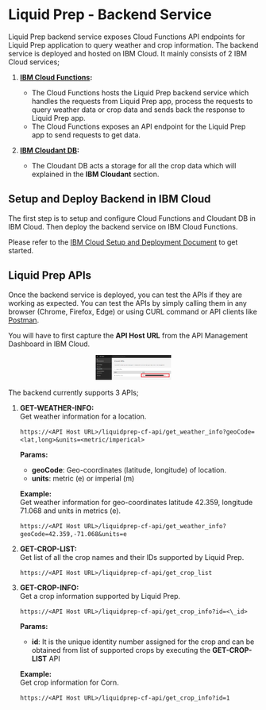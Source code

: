 # Liquid Prep - Backend Service

Liquid Prep backend service exposes Cloud Functions API endpoints for Liquid Prep application to query weather and crop information. The backend service is deployed and hosted on IBM Cloud. It mainly consists of 2 IBM Cloud services;

1. **[IBM Cloud Functions](https://cloud.ibm.com/docs/openwhisk):** <br>

   - The Cloud Functions hosts the Liquid Prep backend service which handles the requests from Liquid Prep app, process the requests to query weather data or crop data and sends back the response to Liquid Prep app.
   - The Cloud Functions exposes an API endpoint for the Liquid Prep app to send requests to get data.

2. **[IBM Cloudant DB](https://cloud.ibm.com/docs/Cloudant):** <br>
   - The Cloudant DB acts a storage for all the crop data which will explained in the **IBM Cloudant** section.

## Setup and Deploy Backend in IBM Cloud

The first step is to setup and configure Cloud Functions and Cloudant DB in IBM Cloud. Then deploy the backend service on IBM Cloud Functions.

Please refer to the [IBM Cloud Setup and Deployment Document](SETUP.md) to get started.

## Liquid Prep APIs

Once the backend service is deployed, you can test the APIs if they are working as expected. You can test the APIs by simply calling them in any browser (Chrome, Firefox, Edge) or using CURL command or API clients like [Postman](https://www.postman.com/).

You will have to first capture the **API Host URL** from the API Management Dashboard in IBM Cloud.

<p align="middle">
  <img src="images/shareAPIEndpoint.PNG" width ="30%" height="30%">
</p>

The backend currently supports 3 APIs;

1. **GET-WEATHER-INFO:** <br>
   Get weather information for a location.

   ```text
   https://<API Host URL>/liquidprep-cf-api/get_weather_info?geoCode=<lat,long>&units=<metric/imperical>
   ```

   **Params:** <br>

   - **geoCode**: Geo-coordinates (latitude, longitude) of location.
   - **units**: metric (e) or imperial (m)

   **Example:** <br>
   Get weather information for geo-coordinates latitude 42.359, longitude 71.068 and units in metrics (e).

   ```text
   https://<API Host URL>/liquidprep-cf-api/get_weather_info?geoCode=42.359,-71.068&units=e
   ```

2. **GET-CROP-LIST:**<br>
   Get list of all the crop names and their IDs supported by Liquid Prep. <br>

   ```text
   https://<API Host URL>/liquidprep-cf-api/get_crop_list
   ```

3. **GET-CROP-INFO:**<br>
   Get a crop information supported by Liquid Prep.

   ```text
   https://<API Host URL>/liquidprep-cf-api/get_crop_info?id=<\_id>
   ```

   **Params:** <br>

   - **id**: It is the unique identity number assigned for the crop and can be obtained from list of supported crops by executing the **GET-CROP-LIST** API <br>

   **Example:** <br>
   Get crop information for Corn.

   ```text
   https://<API Host URL>/liquidprep-cf-api/get_crop_info?id=1
   ```
